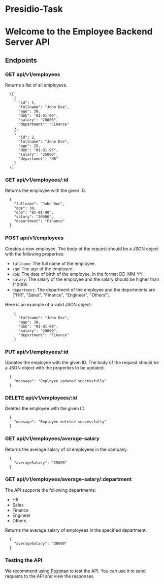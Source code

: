 # Presidio-Task
Welcome to the Employee Backend Server API
==========================================

Endpoints
---------

### GET api/v1/employees

Returns a list of all employees.

      \[
        {
          "id": 1,
          "fullname": "John Doe",
          "age": 30,
          "dob": "01-01-90",
          "salary": "20000",
          "department": "Finance"
        },
        {
          "id": 2,
          "fullname": "Jane Doe",
          "age": 25,
          "dob": "01-01-95",
          "salary": "25000",
          "department": "HR"
        }
      \]
      

### GET api/v1/employees/:id

Returns the employee with the given ID.

      {
        "fullname": "John Doe",
        "age": 30,
        "dob": "01-01-90",
        "salary": "20000",
        "department": "Finance"
      }
      

### POST api/v1/employees

Creates a new employee. The body of the request should be a JSON object with the following properties:

*   `fullname`: The full name of the employee.
*   `age`: The age of the employee.
*   `dob`: The date of birth of the employee, in the format DD-MM-YY.
*   `salary`: The salary of the employee and the salary should be higher than ₹10000.
*   `department`: The department of the employee and the departments are \["HR", "Sales", "Finance", "Engineer", "Others"\].

Here is an example of a valid JSON object:

        {
          "fullname": "John Doe",
          "age": 30,
          "dob": "01-01-90",
          "salary": "20000",
          "department": "Finance"
        }
        

### PUT api/v1/employees/:id

Updates the employee with the given ID. The body of the request should be a JSON object with the properties to be updated.

      {
        "message": "Employee updated successfully"
      }
      

### DELETE api/v1/employees/:id

Deletes the employee with the given ID.

      {
        "message": "Employee deleted successfully"
      }
      

### GET api/v1/employees/average-salary

Returns the average salary of all employees in the company.

      {
        "averageSalary": "25000"
      }
      

### GET api/v1/employees/average-salary/:department

The API supports the following departments:

*   HR
*   Sales
*   Finance
*   Engineer
*   Others

Returns the average salary of employees in the specified department.

      {
        "averageSalary": "30000"
      }
      

### Testing the API

We recommend using [Postman](https://www.postman.com/) to test the API. You can use it to send requests to the API and view the responses.
